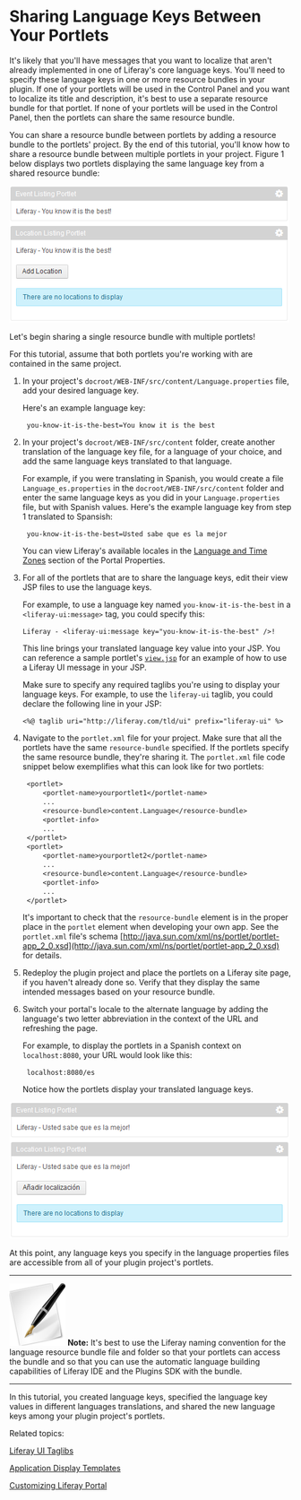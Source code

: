 # Sharing Language Keys Between Your Portlets [](id=sharing-language-keys-between-your-portlets)

<!-- The beginning and ending test portlets can be found at the following:
Begin: https://github.com/liferay/liferay-docs/tree/master/develop/tutorials/code/liferay-mvc/prefs/begin/event-listing-portlet
End: https://github.com/codyhoag/liferay-docs/tree/master/develop/tutorials/code/loc/share-lang-keys/end/event-listing-portlet
-->

It's likely that you'll have messages that you want to localize that aren't
already implemented in one of Liferay's core language keys. You'll need to
specify these language keys in one or more resource bundles in your plugin. If
one of your portlets will be used in the Control Panel and you want to localize
its title and description, it's best to use a separate resource bundle for that
portlet. If none of your portlets will be used in the Control Panel, then the
portlets can share the same resource bundle. 

You can share a resource bundle between portlets by adding a resource bundle to
the portlets' project. By the end of this tutorial, you'll know how to share a
resource bundle between multiple portlets in your project. Figure 1 below
displays two portlets displaying the same language key from a shared resource
bundle: 

![Figure 1: When portlets share the same resource bundle they can display the same textual elements, based on language keys from that resource bundle.](../../images/portlet-localization-shared-bundle.png)

Let's begin sharing a single resource bundle with multiple portlets! 

For this tutorial, assume that both portlets you're working with are contained
in the same project. 

1. In your project's `docroot/WEB-INF/src/content/Language.properties` file, add
   your desired language key.

    Here's an example language key: 

        you-know-it-is-the-best=You know it is the best

2. In your project's `docroot/WEB-INF/src/content` folder, create another
   translation of the language key file, for a language of your choice, and add
   the same language keys translated to that language.

    For example, if you were translating in Spanish, you would create a file
    `Language_es.properties` in the `docroot/WEB-INF/src/content` folder and
    enter the same language keys as you did in your `Language.properties` file,
    but with Spanish values. Here's the example language key from step 1
    translated to Spansish:

        you-know-it-is-the-best=Usted sabe que es la mejor

    You can view Liferay's available locales in the [Language and Time
    Zones](http://docs.liferay.com/portal/6.2/propertiesdoc/portal.properties.html#Languages%20and%20Time%20Zones)
    section of the Portal Properties. 

3.  For all of the portlets that are to share the language keys, edit their view
    JSP files to use the language keys. 

    For example, to use a language key named `you-know-it-is-the-best` in a
    `<liferay-ui:message>` tag, you could specify this: 

        Liferay - <liferay-ui:message key="you-know-it-is-the-best" />!

    This line brings your translated language key value into your JSP. You can
    reference a sample portlet's
    [`view.jsp`](https://github.com/liferay/liferay-docs/blob/master/develop/tutorials/code/loc/share-lang-keys/end/event-listing-portlet/docroot/html/locationlisting/view.jsp)
    for an example of how to use a Liferay UI message in your JSP.

    Make sure to specify any required taglibs you're using to display your
    language keys. For example, to use the `liferay-ui` taglib, you could
    declare the following line in your JSP: 

        <%@ taglib uri="http://liferay.com/tld/ui" prefix="liferay-ui" %> 

4. Navigate to the `portlet.xml` file for your project. Make sure that all the
   portlets have the same `resource-bundle` specified. If the portlets specify
   the same resource bundle, they're sharing it. The `portlet.xml` file code
   snippet below exemplifies what this can look like for two portlets: 

        <portlet>
            <portlet-name>yourportlet1</portlet-name>
            ...
            <resource-bundle>content.Language</resource-bundle>
            <portlet-info>
            ...
        </portlet>
        <portlet>
            <portlet-name>yourportlet2</portlet-name>
            ...
            <resource-bundle>content.Language</resource-bundle>
            <portlet-info>
            ...
        </portlet>

    It's important to check that the `resource-bundle` element is in the proper
    place in the `portlet` element when developing your own app. See the
    `portlet.xml` file's schema
    [http://java.sun.com/xml/ns/portlet/portlet-app_2_0.xsd](http://java.sun.com/xml/ns/portlet/portlet-app_2_0.xsd)
    for details. 

5. Redeploy the plugin project and place the portlets on a Liferay site page, if
   you haven't already done so. Verify that they display the same intended
   messages based on your resource bundle. 

6. Switch your portal's locale to the alternate language by adding the
   language's two letter abbreviation in the context of the URL and refreshing
   the page.

    For example, to display the portlets in a Spanish context on
    `localhost:8080`, your URL would look like this:

        localhost:8080/es

    Notice how the portlets display your translated language keys. 

![Figure 2: This figure displays two portlets sharing a Spanish translation of a language key from the same resource bundle. Sharing resource bundles between multiple portlets helps you leverage common translated text.](../../images/portlet-localization-shared-bundle-spanish.png)

At this point, any language keys you specify in the language properties files
are accessible from all of your plugin project's portlets. 

---

![Note](../../images/tip-pen-paper.png) **Note:** It's best to use the Liferay
naming convention for the language resource bundle file and folder so that your
portlets can access the bundle and so that you can use the automatic language
building capabilities of Liferay IDE and the Plugins SDK with the bundle. 

---

In this tutorial, you created language keys, specified the language key values
in different languages translations, and shared the new language keys among
your plugin project's portlets. 

Related topics: 

[Liferay UI Taglibs](/develop/tutorials/-/knowledge_base/liferay-ui-taglibs)

[Application Display Templates](/develop/tutorials/-/knowledge_base/application-display-templates)

[Customizing Liferay Portal](/develop/tutorials/-/knowledge_base/customizing-liferay-portal)
